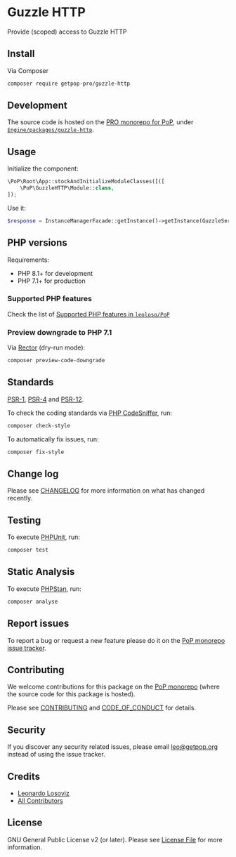 # Guzzle HTTP

<!--
[![Build Status][ico-travis]][link-travis]
[![Quality Score][ico-code-quality]][link-code-quality]
[![Software License][ico-license]](LICENSE.md)
[![Latest Version on Packagist][ico-version]][link-packagist]
[![Coverage Status][ico-scrutinizer]][link-scrutinizer]
[![Total Downloads][ico-downloads]][link-downloads]
-->

Provide (scoped) access to Guzzle HTTP

## Install

Via Composer

``` bash
composer require getpop-pro/guzzle-http
```

## Development

The source code is hosted on the [PRO monorepo for PoP](https://github.com/leoloso/PRO), under [`Engine/packages/guzzle-http`](https://github.com/leoloso/PRO/tree/master/layers/Engine/packages/guzzle-http).

## Usage

Initialize the component:

``` php
\PoP\Root\App::stockAndInitializeModuleClasses([([
    \PoP\GuzzleHTTP\Module::class,
]);
```

Use it:

```php
$response = InstanceManagerFacade::getInstance()->getInstance(GuzzleServiceInterface::class)->requestJSON($url, $bodyJSONQuery);
```

## PHP versions

Requirements:

- PHP 8.1+ for development
- PHP 7.1+ for production

### Supported PHP features

Check the list of [Supported PHP features in `leoloso/PoP`](https://github.com/leoloso/PoP/blob/master/docs/supported-php-features.md)

### Preview downgrade to PHP 7.1

Via [Rector](https://github.com/rectorphp/rector) (dry-run mode):

```bash
composer preview-code-downgrade
```

## Standards

[PSR-1](https://www.php-fig.org/psr/psr-1), [PSR-4](https://www.php-fig.org/psr/psr-4) and [PSR-12](https://www.php-fig.org/psr/psr-12).

To check the coding standards via [PHP CodeSniffer](https://github.com/squizlabs/PHP_CodeSniffer), run:

``` bash
composer check-style
```

To automatically fix issues, run:

``` bash
composer fix-style
```

## Change log

Please see [CHANGELOG](CHANGELOG.md) for more information on what has changed recently.

## Testing

To execute [PHPUnit](https://phpunit.de/), run:

``` bash
composer test
```

## Static Analysis

To execute [PHPStan](https://github.com/phpstan/phpstan), run:

``` bash
composer analyse
```

## Report issues

To report a bug or request a new feature please do it on the [PoP monorepo issue tracker](https://github.com/leoloso/PoP/issues).

## Contributing

We welcome contributions for this package on the [PoP monorepo](https://github.com/leoloso/PoP) (where the source code for this package is hosted).

Please see [CONTRIBUTING](CONTRIBUTING.md) and [CODE_OF_CONDUCT](CODE_OF_CONDUCT.md) for details.

## Security

If you discover any security related issues, please email leo@getpop.org instead of using the issue tracker.

## Credits

- [Leonardo Losoviz][link-author]
- [All Contributors][link-contributors]

## License

GNU General Public License v2 (or later). Please see [License File](LICENSE.md) for more information.

[ico-version]: https://img.shields.io/packagist/v/getpop-pro/guzzle-http.svg?style=flat-square
[ico-license]: https://img.shields.io/badge/license-GPLv2-brightgreen.svg?style=flat-square
[ico-travis]: https://img.shields.io/travis/getpop-pro/guzzle-http/master.svg?style=flat-square
[ico-scrutinizer]: https://img.shields.io/scrutinizer/coverage/g/getpop-pro/guzzle-http.svg?style=flat-square
[ico-code-quality]: https://img.shields.io/scrutinizer/g/getpop-pro/guzzle-http.svg?style=flat-square
[ico-downloads]: https://img.shields.io/packagist/dt/getpop-pro/guzzle-http.svg?style=flat-square

[link-packagist]: https://packagist.org/packages/getpop-pro/guzzle-http
[link-travis]: https://travis-ci.org/getpop-pro/guzzle-http
[link-scrutinizer]: https://scrutinizer-ci.com/g/getpop-pro/guzzle-http/code-structure
[link-code-quality]: https://scrutinizer-ci.com/g/getpop-pro/guzzle-http
[link-downloads]: https://packagist.org/packages/getpop-pro/guzzle-http
[link-author]: https://github.com/leoloso
[link-contributors]: ../../../../../../contributors
